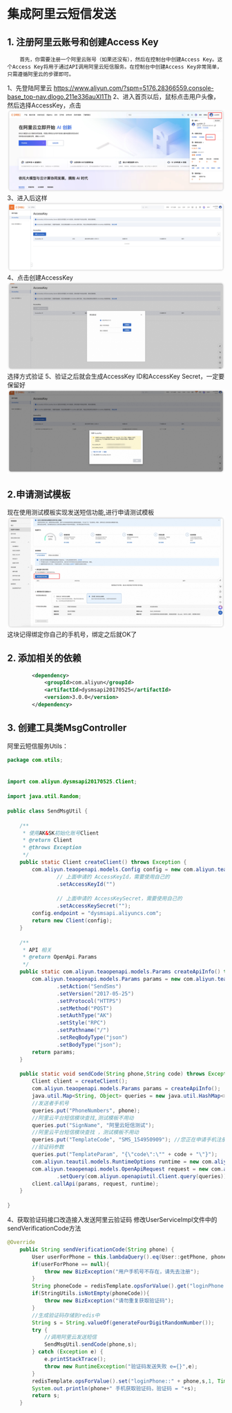 # 集成阿里云短信发送
## 1. 注册阿里云账号和创建Access Key
        首先，你需要注册一个阿里云账号（如果还没有），然后在控制台中创建Access Key。这个Access Key将用于通过API调用阿里云短信服务。在控制台中创建Access Key非常简单，只需遵循阿里云的步骤即可。
1、先登陆阿里云 https://www.aliyun.com/?spm=5176.28366559.console-base_top-nav.dlogo.211e336auXl1Th
2、进入首页以后，鼠标点击用户头像，然后选择AccessKey，点击
    ![](media/17300484075461/17300489347377.jpg)
3、进入后这样
![](media/17300484075461/17300490082091.jpg)
4、点击创建AccessKey
![](media/17300484075461/17300490299118.jpg)
选择方式验证
5、验证之后就会生成AccessKey ID和AccessKey Secret，一定要保留好
![](media/17300484075461/17300490752972.jpg)
## 2.申请测试模板
现在使用测试模板实现发送短信功能,进行申请测试模板
![](media/17300484075461/17300514609420.jpg)
这块记得绑定你自己的手机号，绑定之后就OK了
    
## 2. 添加相关的依赖
```xml
        <dependency>
            <groupId>com.aliyun</groupId>
            <artifactId>dysmsapi20170525</artifactId>
            <version>3.0.0</version>
        </dependency>

```
## 3. 创建工具类MsgController
阿里云短信服务Utils： 
```java
package com.utils;


import com.aliyun.dysmsapi20170525.Client;

import java.util.Random;

public class SendMsgUtil {

    /**
     * 使用AK&SK初始化账号Client
     * @return Client
     * @throws Exception
     */
    public static Client createClient() throws Exception {
        com.aliyun.teaopenapi.models.Config config = new com.aliyun.teaopenapi.models.Config()
                // 上面申请的 AccessKeyId，需要使用自己的
                .setAccessKeyId("")

                // 上面申请的 AccessKeySecret，需要使用自己的
                .setAccessKeySecret("");
        config.endpoint = "dysmsapi.aliyuncs.com";
        return new Client(config);
    }

    /**
     * API 相关
     * @return OpenApi.Params
     */
    public static com.aliyun.teaopenapi.models.Params createApiInfo() throws Exception {
        com.aliyun.teaopenapi.models.Params params = new com.aliyun.teaopenapi.models.Params()
                .setAction("SendSms")
                .setVersion("2017-05-25")
                .setProtocol("HTTPS")
                .setMethod("POST")
                .setAuthType("AK")
                .setStyle("RPC")
                .setPathname("/")
                .setReqBodyType("json")
                .setBodyType("json");
        return params;
    }

    public static void sendCode(String phone,String code) throws Exception {
        Client client = createClient();
        com.aliyun.teaopenapi.models.Params params = createApiInfo();
        java.util.Map<String, Object> queries = new java.util.HashMap<>();
        //发送者手机号
        queries.put("PhoneNumbers", phone);
        //阿里云平台短信模块查找,测试模板不用动
        queries.put("SignName", "阿里云短信测试");
        //阿里云平台短信模块查找 ，测试模板不用动
        queries.put("TemplateCode", "SMS_154950909"); //您正在申请手机注册，验证码为：${code}，5分钟内有效！
        //验证码参数
        queries.put("TemplateParam", "{\"code\":\"" + code + "\"}");
        com.aliyun.teautil.models.RuntimeOptions runtime = new com.aliyun.teautil.models.RuntimeOptions();
        com.aliyun.teaopenapi.models.OpenApiRequest request = new com.aliyun.teaopenapi.models.OpenApiRequest()
                .setQuery(com.aliyun.openapiutil.Client.query(queries));
        client.callApi(params, request, runtime);
    }

}
```
4、获取验证码接口改造接入发送阿里云验证码
修改UserServiceImpl文件中的sendVerificationCode方法
```java
@Override
    public String sendVerificationCode(String phone) {
        User userForPhone = this.lambdaQuery().eq(User::getPhone, phone).eq(User::getDelete,0).one();
        if(userForPhone == null){
            throw new BizException("用户手机号不存在，请先去注册");
        }
        String phoneCode = redisTemplate.opsForValue().get("loginPhone::" + phone);
        if(StringUtils.isNotEmpty(phoneCode)){
            throw new BizException("请勿重复获取验证码");
        }
        //生成验证码存储到redis中
        String s = String.valueOf(generateFourDigitRandomNumber());
        try {
            //调用阿里云发送短信
            SendMsgUtil.sendCode(phone,s);
        } catch (Exception e) {
            e.printStackTrace();
            throw new RuntimeException("验证码发送失败 e={}",e);
        }
        redisTemplate.opsForValue().set("loginPhone::" + phone,s,1, TimeUnit.MINUTES);
        System.out.println(phone+" 手机获取验证码，验证码 = "+s);
        return s;
    }
```
